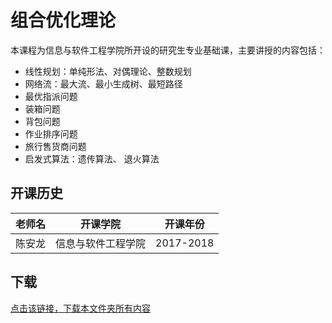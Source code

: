 # 组合优化理论

本课程为信息与软件工程学院所开设的研究生专业基础课，主要讲授的内容包括：
 - 线性规划：单纯形法、对偶理论、整数规划
 - 网络流：最大流、最小生成树、最短路径
 - 最优指派问题
 - 装箱问题
 - 背包问题
 - 作业排序问题
 - 旅行售货商问题
 - 启发式算法：遗传算法、 退火算法

## 开课历史

老师名|开课学院|开课年份
---|---|---
陈安龙|信息与软件工程学院|2017-2018

## 下载

[点击该链接，下载本文件夹所有内容](https://xovee.github.io/gitzip/?https://github.com/Xovee/uestc-course/tree/main/课程目录/组合优化理论)
